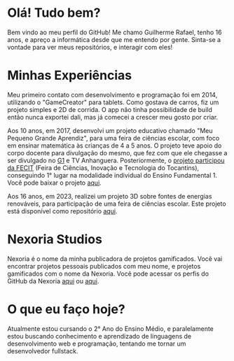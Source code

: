 # Olá! Tudo bem?
Bem vindo ao meu perfil do GitHub!
Me chamo Guilherme Rafael, tenho 16 anos, e apreço a informática desde que me entendo por gente.
Sinta-se a vontade para ver meus repositórios, e interagir com eles!

# Minhas Experiências
Meu primeiro contato com desenvolvimento e programação foi em 2014, utilizando o "GameCreator" para tablets. Como gostava de carros, fiz um projeto simples e 2D de corrida. O app não tinha possibilidade de build então nunca exportei dali, mas já comecei a crescer meu gosto por criar.

Aos 10 anos, em 2017, desenvolvi um projeto educativo chamado "Meu Pequeno Grande Aprendiz", para uma feira de ciências escolar, com foco em ensinar matemática às crianças de 4 a 5 anos. O projeto teve apoio do corpo docente para divulgação do mesmo, que fez com que ele chegasse a ser divulgado no [G1](https://www.google.com/amp/s/g1.globo.com/google/amp/to/tocantins/noticia/menino-de-10-anos-desenvolve-aplicativo-para-ajudar-na-alfabetizacao-de-criancas.ghtml) e TV Anhanguera.
Posteriormente, o [projeto participou da FECIT](https://www.palmas.to.gov.br/portal/noticias/noite-de-premiacao-da-fecit-2017-destaca-criatividade-e-inovacao-de-projetos-selecionados/3955/) (Feira de Ciências, Inovação e Tecnologia do Tocantins), conseguindo 1° lugar na modalidade individual do Ensino Fundamental 1. Você pode baixar o projeto [aqui](https://gamejolt.com/games/oficial/259698).

Aos 16 anos, em 2023, realizei um projeto 3D sobre fontes de energias renováveis, para participação de uma feira de ciências escolar. Este projeto está disponível como repositório [aqui](https://github.com/GuiRafaCL/Projeto-Fontes-de-Energia).

# Nexoria Studios
Nexoria é o nome da minha publicadora de projetos gamificados. Você vai encontrar projetos pessoais publicados com meu nome, e projetos gamificados com o nome da Nexoria. Você pode acessar os perfis do GitHub da Nexoria [aqui](https://github.com/Nexoria-Studios-CL) ou [aqui](github.com/Nexoria-Stuidos).

# O que eu faço hoje?
Atualmente estou cursando o 2° Ano do Ensino Médio, e paralelamente estou buscando conhecimento e aprendizado de linguagens de desenvolvimento web e programação, tentando me tornar um desenvolvedor fullstack.
